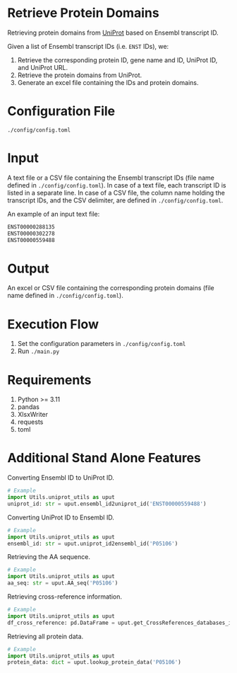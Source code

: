 # Retrieve Protein Domains

Retrieving protein domains from [UniProt](https://www.uniprot.org) based on Ensembl transcript ID.

Given a list of Ensembl transcript IDs (i.e. `ENST` IDs), we:
1. Retrieve the corresponding protein ID, gene name and ID, UniProt ID, and UniProt URL.
1. Retrieve the protein domains from UniProt.
1. Generate an excel file containing the IDs and protein domains.


# Configuration File
`./config/config.toml`

# Input
A text file or a CSV file containing the Ensembl transcript IDs (file name defined in `./config/config.toml`). In case of a text file, each transcript ID is listed in a separate line. In case of a CSV file, the column name holding the transcript IDs, and the CSV delimiter, are defined in `./config/config.toml`.

An example of an input text file:
```python 
ENST00000288135
ENST00000302278
ENST00000559488
```

# Output
An excel or CSV file containing the corresponding protein domains (file name defined in `./config/config.toml`).

# Execution Flow
1. Set the configuration parameters in `./config/config.toml`
1. Run `./main.py`

# Requirements
1. Python >= 3.11
1. pandas
1. XlsxWriter
1. requests
1. toml

# Additional Stand Alone Features
Converting Ensembl ID to UniProt ID.

```python
# Example
import Utils.uniprot_utils as uput
uniprot_id: str = uput.ensembl_id2uniprot_id('ENST00000559488')
```

Converting UniProt ID to Ensembl ID.

```python
# Example
import Utils.uniprot_utils as uput
ensembl_id: str = uput.uniprot_id2ensembl_id('P05106')
```

Retrieving the AA sequence.

```python
# Example
import Utils.uniprot_utils as uput
aa_seq: str = uput.AA_seq('P05106')
```

Retrieving cross-reference information.

```python
# Example
import Utils.uniprot_utils as uput
df_cross_reference: pd.DataFrame = uput.get_CrossReferences_databases_info('P05106')
```

Retrieving all protein data.

```python
# Example
import Utils.uniprot_utils as uput
protein_data: dict = uput.lookup_protein_data('P05106')
```

